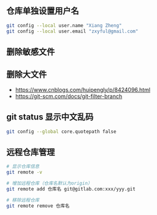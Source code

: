 

## 仓库单独设置用户名
```bash
git config --local user.name "Xiang Zheng"
git config --local user.email "zxyful@gmail.com"
```



## 删除敏感文件



## 删除大文件

- https://www.cnblogs.com/huipengly/p/8424096.html
- https://git-scm.com/docs/git-filter-branch



## git status 显示中文乱码

```bash
git config --global core.quotepath false
```



## 远程仓库管理

```bash
# 显示仓库信息
git remote -v

# 增加远程仓库（仓库名默认为origin）
git remote add 仓库名 git@gitlab.com:xxx/yyy.git

# 移除远程仓库
git remote remove 仓库名
```

